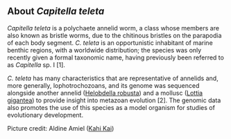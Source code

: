 About *Capitella teleta*
------------------------

*Capitella teleta* is a polychaete annelid worm, a class whose members
are also known as bristle worms, due to the chitinous bristles on the
parapodia of each body segment. *C. teleta* is an opportunistic
inhabitant of marine benthic regions, with a worldwide distribution; the
species was only recently given a formal taxonomic name, having
previously been referred to as *Capitella* sp. I \[1\].

*C. teleta* has many characteristics that are representative of annelids
and, more generally, lophotrochozoans, and its genome was sequenced
alongside another annelid ([Helobdella robusta](/Helobdella_robusta))
and a mollusc ([Lottia gigantea](/Lottia_gigantea)) to provide insight
into metazoan evolution \[2\]. The genomic data also promotes the use of
this species as a model organism for studies of evolutionary
development.

Picture credit: Aldine Amiel ([Kahi
Kai](http://www.kahikai.org/index.php?content=species_view&id=17))
